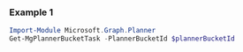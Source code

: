 ### Example 1
```powershell
Import-Module Microsoft.Graph.Planner
Get-MgPlannerBucketTask -PlannerBucketId $plannerBucketId
```
